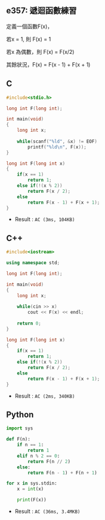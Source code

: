 ## e357: 遞迴函數練習
定義一個函數F(x)，

若x = 1, 則 F(x) = 1

若x 為偶數，則 F(x) = F(x/2)

其餘狀況，F(x) = F(x - 1) + F(x + 1)

## C
```C
#include<stdio.h>

long int F(long int);

int main(void)
{
	long int x;
	
	while(scanf("%ld", &x) != EOF)
		printf("%ld\n", F(x));
}

long int F(long int x)
{
	if(x == 1)
		return 1;
	else if(!(x % 2))
		return F(x / 2);
	else
		return F(x - 1) + F(x + 1);
}
```
 * Result : `AC (3ms, 104KB)`
 
## C++
```C++
#include<iostream>

using namespace std;

long int F(long int);

int main(void)
{
	long int x;
	
	while(cin >> x)
		cout << F(x) << endl;
	
	return 0;		
}

long int F(long int x)
{
	if(x == 1)
		return 1;
	else if(!(x % 2))
		return F(x / 2);
	else
		return F(x - 1) + F(x + 1);
}
```
 * Result : `AC (2ms, 340KB)`

## Python
```python
import sys

def F(n):
    if n == 1:
        return 1
    elif n % 2 == 0:
        return F(n // 2)
    else:
        return F(n - 1) + F(n + 1)

for x in sys.stdin:
    x = int(x)

    print(F(x))
```
 * Result : `AC (36ms, 3.4MKB)`
